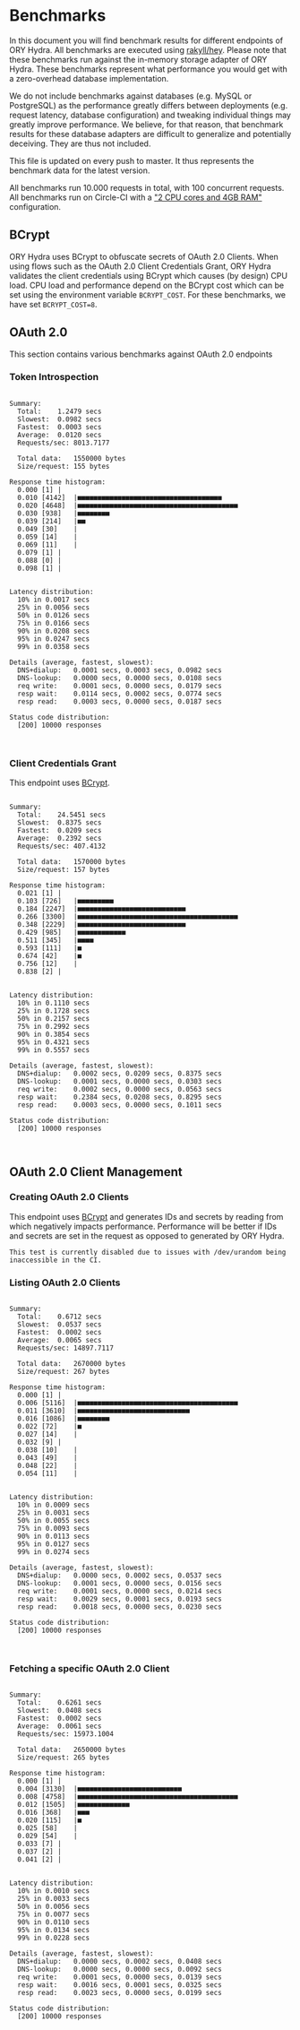 # Benchmarks

In this document you will find benchmark results for different endpoints of ORY Hydra. All benchmarks are executed
using [rakyll/hey](https://github.com/rakyll/hey). Please note that these benchmarks run against the in-memory storage
adapter of ORY Hydra. These benchmarks represent what performance you would get with a zero-overhead database implementation.

We do not include benchmarks against databases (e.g. MySQL or PostgreSQL) as the performance greatly differs between
deployments (e.g. request latency, database configuration) and tweaking individual things may greatly improve performance.
We believe, for that reason, that benchmark results for these database adapters are difficult to generalize and potentially
deceiving. They are thus not included.

This file is updated on every push to master. It thus represents the benchmark data for the latest version.

All benchmarks run 10.000 requests in total, with 100 concurrent requests. All benchmarks run on Circle-CI with a
["2 CPU cores and 4GB RAM"](https://support.circleci.com/hc/en-us/articles/360000489307-Why-do-my-tests-take-longer-to-run-on-CircleCI-than-locally-)
configuration.

## BCrypt

ORY Hydra uses BCrypt to obfuscate secrets of OAuth 2.0 Clients. When using flows such as the OAuth 2.0 Client Credentials
Grant, ORY Hydra validates the client credentials using BCrypt which causes (by design) CPU load. CPU load and performance
depend on the BCrypt cost which can be set using the environment variable `BCRYPT_COST`. For these benchmarks,
we have set `BCRYPT_COST=8`.

## OAuth 2.0

This section contains various benchmarks against OAuth 2.0 endpoints

### Token Introspection

```

Summary:
  Total:	1.2479 secs
  Slowest:	0.0982 secs
  Fastest:	0.0003 secs
  Average:	0.0120 secs
  Requests/sec:	8013.7177
  
  Total data:	1550000 bytes
  Size/request:	155 bytes

Response time histogram:
  0.000 [1]	|
  0.010 [4142]	|■■■■■■■■■■■■■■■■■■■■■■■■■■■■■■■■■■■■
  0.020 [4648]	|■■■■■■■■■■■■■■■■■■■■■■■■■■■■■■■■■■■■■■■■
  0.030 [938]	|■■■■■■■■
  0.039 [214]	|■■
  0.049 [30]	|
  0.059 [14]	|
  0.069 [11]	|
  0.079 [1]	|
  0.088 [0]	|
  0.098 [1]	|


Latency distribution:
  10% in 0.0017 secs
  25% in 0.0056 secs
  50% in 0.0126 secs
  75% in 0.0166 secs
  90% in 0.0208 secs
  95% in 0.0247 secs
  99% in 0.0358 secs

Details (average, fastest, slowest):
  DNS+dialup:	0.0001 secs, 0.0003 secs, 0.0982 secs
  DNS-lookup:	0.0000 secs, 0.0000 secs, 0.0108 secs
  req write:	0.0001 secs, 0.0000 secs, 0.0179 secs
  resp wait:	0.0114 secs, 0.0002 secs, 0.0774 secs
  resp read:	0.0003 secs, 0.0000 secs, 0.0187 secs

Status code distribution:
  [200]	10000 responses



```

### Client Credentials Grant

This endpoint uses [BCrypt](#bcrypt).

```

Summary:
  Total:	24.5451 secs
  Slowest:	0.8375 secs
  Fastest:	0.0209 secs
  Average:	0.2392 secs
  Requests/sec:	407.4132
  
  Total data:	1570000 bytes
  Size/request:	157 bytes

Response time histogram:
  0.021 [1]	|
  0.103 [726]	|■■■■■■■■■
  0.184 [2247]	|■■■■■■■■■■■■■■■■■■■■■■■■■■■
  0.266 [3300]	|■■■■■■■■■■■■■■■■■■■■■■■■■■■■■■■■■■■■■■■■
  0.348 [2229]	|■■■■■■■■■■■■■■■■■■■■■■■■■■■
  0.429 [985]	|■■■■■■■■■■■■
  0.511 [345]	|■■■■
  0.593 [111]	|■
  0.674 [42]	|■
  0.756 [12]	|
  0.838 [2]	|


Latency distribution:
  10% in 0.1110 secs
  25% in 0.1728 secs
  50% in 0.2157 secs
  75% in 0.2992 secs
  90% in 0.3854 secs
  95% in 0.4321 secs
  99% in 0.5557 secs

Details (average, fastest, slowest):
  DNS+dialup:	0.0002 secs, 0.0209 secs, 0.8375 secs
  DNS-lookup:	0.0001 secs, 0.0000 secs, 0.0303 secs
  req write:	0.0002 secs, 0.0000 secs, 0.0563 secs
  resp wait:	0.2384 secs, 0.0208 secs, 0.8295 secs
  resp read:	0.0003 secs, 0.0000 secs, 0.1011 secs

Status code distribution:
  [200]	10000 responses



```

## OAuth 2.0 Client Management

### Creating OAuth 2.0 Clients

This endpoint uses [BCrypt](#bcrypt) and generates IDs and secrets by reading from  which negatively impacts
performance. Performance will be better if IDs and secrets are set in the request as opposed to generated by ORY Hydra.

```
This test is currently disabled due to issues with /dev/urandom being inaccessible in the CI.
```

### Listing OAuth 2.0 Clients

```

Summary:
  Total:	0.6712 secs
  Slowest:	0.0537 secs
  Fastest:	0.0002 secs
  Average:	0.0065 secs
  Requests/sec:	14897.7117
  
  Total data:	2670000 bytes
  Size/request:	267 bytes

Response time histogram:
  0.000 [1]	|
  0.006 [5116]	|■■■■■■■■■■■■■■■■■■■■■■■■■■■■■■■■■■■■■■■■
  0.011 [3610]	|■■■■■■■■■■■■■■■■■■■■■■■■■■■■
  0.016 [1086]	|■■■■■■■■
  0.022 [72]	|■
  0.027 [14]	|
  0.032 [9]	|
  0.038 [10]	|
  0.043 [49]	|
  0.048 [22]	|
  0.054 [11]	|


Latency distribution:
  10% in 0.0009 secs
  25% in 0.0031 secs
  50% in 0.0055 secs
  75% in 0.0093 secs
  90% in 0.0113 secs
  95% in 0.0127 secs
  99% in 0.0274 secs

Details (average, fastest, slowest):
  DNS+dialup:	0.0000 secs, 0.0002 secs, 0.0537 secs
  DNS-lookup:	0.0001 secs, 0.0000 secs, 0.0156 secs
  req write:	0.0001 secs, 0.0000 secs, 0.0214 secs
  resp wait:	0.0029 secs, 0.0001 secs, 0.0193 secs
  resp read:	0.0018 secs, 0.0000 secs, 0.0230 secs

Status code distribution:
  [200]	10000 responses



```

### Fetching a specific OAuth 2.0 Client

```

Summary:
  Total:	0.6261 secs
  Slowest:	0.0408 secs
  Fastest:	0.0002 secs
  Average:	0.0061 secs
  Requests/sec:	15973.1004
  
  Total data:	2650000 bytes
  Size/request:	265 bytes

Response time histogram:
  0.000 [1]	|
  0.004 [3130]	|■■■■■■■■■■■■■■■■■■■■■■■■■■
  0.008 [4758]	|■■■■■■■■■■■■■■■■■■■■■■■■■■■■■■■■■■■■■■■■
  0.012 [1505]	|■■■■■■■■■■■■■
  0.016 [368]	|■■■
  0.020 [115]	|■
  0.025 [58]	|
  0.029 [54]	|
  0.033 [7]	|
  0.037 [2]	|
  0.041 [2]	|


Latency distribution:
  10% in 0.0010 secs
  25% in 0.0033 secs
  50% in 0.0056 secs
  75% in 0.0077 secs
  90% in 0.0110 secs
  95% in 0.0134 secs
  99% in 0.0228 secs

Details (average, fastest, slowest):
  DNS+dialup:	0.0000 secs, 0.0002 secs, 0.0408 secs
  DNS-lookup:	0.0000 secs, 0.0000 secs, 0.0092 secs
  req write:	0.0001 secs, 0.0000 secs, 0.0139 secs
  resp wait:	0.0016 secs, 0.0001 secs, 0.0325 secs
  resp read:	0.0023 secs, 0.0000 secs, 0.0199 secs

Status code distribution:
  [200]	10000 responses



```
